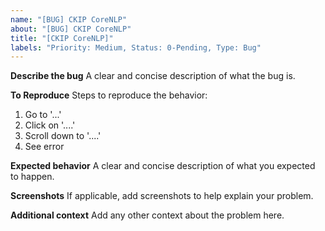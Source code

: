 ```yaml
---
name: "[BUG] CKIP CoreNLP"
about: "[BUG] CKIP CoreNLP"
title: "[CKIP CoreNLP]"
labels: "Priority: Medium, Status: 0-Pending, Type: Bug"
---
```


**Describe the bug**
A clear and concise description of what the bug is.

**To Reproduce**
Steps to reproduce the behavior:

1. Go to '...'
2. Click on '....'
3. Scroll down to '....'
4. See error

**Expected behavior**
A clear and concise description of what you expected to happen.

**Screenshots**
If applicable, add screenshots to help explain your problem.

**Additional context**
Add any other context about the problem here.

